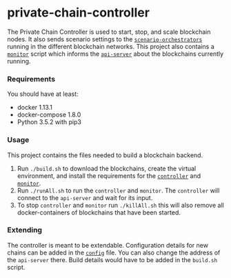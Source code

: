 # private-chain-controller
The Private Chain Controller is used to start, stop, and scale blockchain nodes. It also sends 
scenario settings to the [`scenario-orchestrators`](https://github.com/BPChain/scenario-orchestration-service)
running in the different blockchain networks. This project also contains a 
[`monitor`](monitor.py) script which informs the 
[`api-server`](https://github.com/BPChain/api-server) about the blockchains currently running.

### Requirements 
You should have at least:
- docker 1.13.1
- docker-compose 1.8.0
- Python 3.5.2 with pip3
### Usage 
This project contains the files needed to build a blockchain backend. 
1. Run `./build.sh`
to download the blockchains, create the virtual environment, and install the requirements for the
 [`controller`](controller.py) and [`monitor`](monitor.py).
2. Run `./runAll.sh` to run the `controller` and `monitor`. The `controller` will connect to the 
`api-server` and wait for its input. 
3. To stop `controller` and `monitor` run `./killAll.sh` this will also remove all 
docker-containers of blockchains that have been started. 

### Extending 
The controller is meant to be extendable. Configuration details for new chains can be added in the 
[`config`](config.yaml) file. You can also change the address of the `api-server` there. Build 
details would have to be added in the `build.sh` script. 